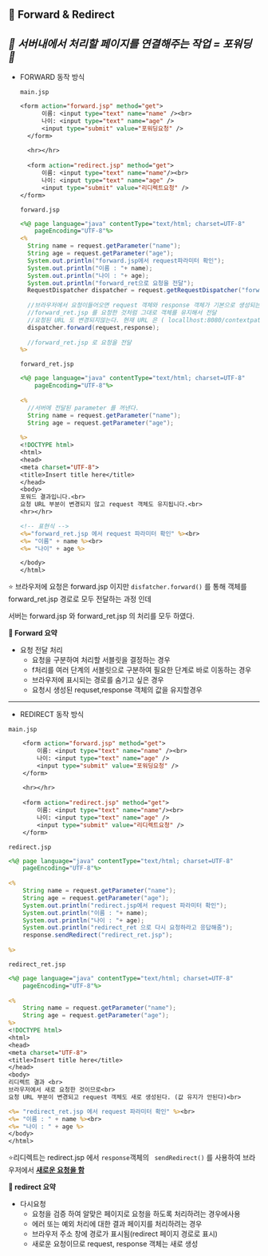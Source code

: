 ## :rocket: Forward & Redirect

## ***:star2: 서버내에서 처리할 페이지를 연결해주는 작업  = 포워딩 :star2:***

* FORWARD 동작 방식

  `main.jsp`

  ```jsp
  <form action="forward.jsp" method="get">
  		이름: <input type="text" name="name" /><br>
  		나이: <input type="text" name="age" />
  		<input type="submit" value="포워딩요청" />
  	</form>
  	
  	<hr></hr>
  	
  	<form action="redirect.jsp" method="get">
  		이름: <input type="text" name="name"/><br>
  		나이: <input type="text" name="age" />
  		<input type="submit" value="리디렉트요청" />
  </form>
  ```

  `forward.jsp`

  ```jsp
  <%@ page language="java" contentType="text/html; charset=UTF-8"
      pageEncoding="UTF-8"%>
  <%
  	String name = request.getParameter("name");
  	String age = request.getParameter("age");
  	System.out.println("forward.jsp에서 request파라미터 확인");
  	System.out.println("이름 : "+ name);
  	System.out.println("나이 : "+ age);
  	System.out.println("forward_ret으로 요청을 전달");
  	RequestDispatcher dispatcher = request.getRequestDispatcher("forward_ret.jsp");
  	
  	//브라우저에서 요청이들어오면 request 객체와 response 객체가 기본으로 생성되는데 그생성된 객체들을 포워딩하여 그대로 forward_ret.jsp 로 넘겨준다.
  	//forward_ret.jsp 를 요청한 것처럼 그대로 객체를 유지해서 전달 
  	//요청된 URL 도 변경되지않는다. 현재 URL 은 ( locallhost:8080/contextpath/forward.jsp )
  	dispatcher.forward(request,response);
  	
  	//forward_ret.jsp 로 요청을 전달
  %>
  ```

  `forward_ret.jsp`

  ```jsp
  <%@ page language="java" contentType="text/html; charset=UTF-8"
      pageEncoding="UTF-8"%>
      
  <%
  	//서버에 전달된 parameter 를 꺼낸다. 
  	String name = request.getParameter("name");
  	String age = request.getParameter("age");
  	
  %>
  <!DOCTYPE html>
  <html>
  <head>
  <meta charset="UTF-8">
  <title>Insert title here</title>
  </head>
  <body>
  포워드 결과입니다.<br>
  요청 URL 부분이 변경되지 않고 request 객체도 유지됩니다.<br>
  <hr></hr>
  
  <!-- 표현식 -->
  <%="forward_ret.jsp 에서 request 파라미터 확인" %><br>
  <%= "이름" + name %><br>
  <%= "나이" + age %>
  
  </body>
  </html>
  ```



:star: 브라우저에 요청은 forward.jsp 이지만 `disfatcher.forward()` 를 통해 객체를 forward_ret.jsp 경로로 모두 전달하는 과정 인데

 서버는 forward.jsp 와 forward_ret.jsp 의 처리를 모두 하였다.



**:100: Forward 요약**

* 요청 전달 처리
  * 요청을 구분하여 처리할 서블릿을 결정하는 경우
  * f처리를 여러 단계의 서블릿으로 구분하여 필요한 단계로 바로 이동하는 경우
  * 브라우저에 표시되는 경로를 숨기고 싶은 경우
  * 요청시 생성된 requset,response 객체의 값을 유지할경우



***



* REDIRECT 동작 방식

`main.jsp`

```jsp
	<form action="forward.jsp" method="get">
		이름: <input type="text" name="name" /><br>
		나이: <input type="text" name="age" />
		<input type="submit" value="포워딩요청" />
	</form>
	
	<hr></hr>
	
	<form action="redirect.jsp" method="get">
		이름: <input type="text" name="name"/><br>
		나이: <input type="text" name="age" />
		<input type="submit" value="리디렉트요청" />
	</form>
```

`redirect.jsp`

```jsp
<%@ page language="java" contentType="text/html; charset=UTF-8"
    pageEncoding="UTF-8"%>
    
<%
	String name = request.getParameter("name");
	String age = request.getParameter("age");
	System.out.println("redirect.jsp에서 request 파라미터 확인");
	System.out.println("이름 : "+ name);
	System.out.println("나이 : "+ age);
	System.out.println("redirect_ret 으로 다시 요청하라고 응답해줌");
	response.sendRedirect("redirect_ret.jsp");
	
%>
```

`redirect_ret.jsp`

```jsp
<%@ page language="java" contentType="text/html; charset=UTF-8"
    pageEncoding="UTF-8"%>
    
<%
	String name = request.getParameter("name");
	String age = request.getParameter("age");
%>
<!DOCTYPE html>
<html>
<head>
<meta charset="UTF-8">
<title>Insert title here</title>
</head>
<body>
리디렉트 결과 <br>
브라우저에서 새로 요청한 것이므로<br>
요청 URL 부분이 변경되고 request 객체도 새로 생성된다. (값 유지가 안된다)<br>

<%= "redirect_ret.jsp 에서 request 파라미터 확인" %><br>
<%= "이름 : " + name %><br>
<%= "나이 : " + age %>
</body>
</html>

```



:star:리디렉트는  redirect.jsp 에서 `response`객체의 ` sendRedirect()` 를 사용하여 브라우저에서 **<u>새로운 요청을 함</u>**



**:100: redirect 요약**

* 다시요청
  * 요청을 검증 하여 알맞은 페이지로 요청을 하도록 처리하려는 경우에사용
  * 에러 또는 예외 처리에 대한 결과 페이지를 처리하려는 경우
  * 브라우저 주소 창에 경로가 표시됨(redirect 페이지 경로로 표시)
  * 새로운 요청이므로 request, response 객체는 새로 생성
